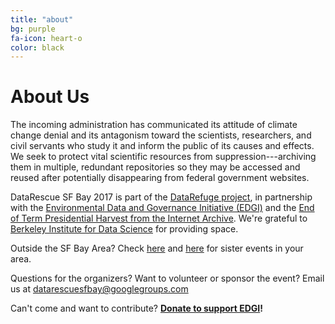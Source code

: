 ```yaml
---
title: "about"
bg: purple
fa-icon: heart-o
color: black  
---
```


# About Us

The incoming administration has communicated its attitude of climate change denial and its antagonism toward the scientists, researchers, and civil servants who study it and inform the public of its causes and effects. We seek to protect vital scientific resources from suppression---archiving them in multiple, redundant repositories so they may be accessed and reused after potentially disappearing from federal government websites.

DataRescue SF Bay 2017 is part of the [DataRefuge project](http://www.ppehlab.org/datarefuge), in partnership with the [Environmental Data and Governance Initiative (EDGI)](https://envirodatagov.org/) and the [End of Term Presidential Harvest from the Internet Archive](http://eotarchive.cdlib.org/). We're grateful to [Berkeley Institute for Data Science](https://bids.berkeley.edu/) for providing space.

Outside the SF Bay Area? Check [here](https://envirodatagov.org/events/) and [here](http://www.ppehlab.org/datarescue-events) for sister events in your area.

Questions for the organizers? Want to volunteer or sponsor the event? Email us at [datarescuesfbay@googlegroups.com](mailto:datarescuesfbay@googlegroups.com)

Can't come and want to contribute? **[Donate to support EDGI](https://www.generosity.com/community-fundraising/protect-public-environmental-data-and-research)!**
